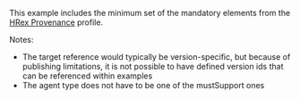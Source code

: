 This example includes the minimum set of the mandatory elements from the [HRex Provenance](StructureDefinition-hrex-provenance.html) profile.

Notes:

* The target reference would typically be version-specific, but because of publishing limitations, it is not possible to have defined version ids that can be referenced within examples
* The agent type does not have to be one of the mustSupport ones

